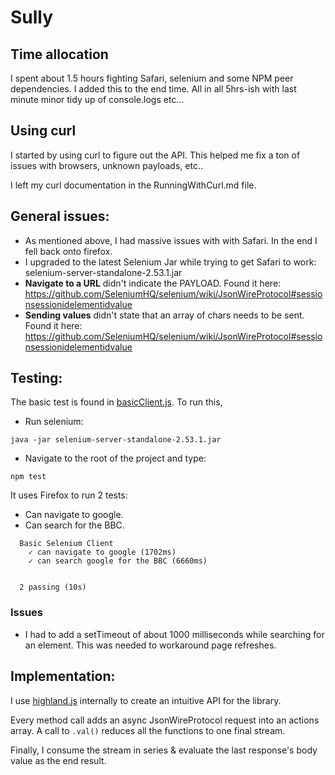# Sully

## Time allocation

I spent about 1.5 hours fighting Safari, selenium and some NPM peer dependencies. I added this to the end time. All in all 5hrs-ish with last minute minor tidy up of console.logs etc...

## Using curl

I started by using curl to figure out the API. This helped me fix a ton of issues with browsers, unknown payloads, etc..

I left my curl documentation in the RunningWithCurl.md file.

## General issues:

* As mentioned above, I had massive issues with with Safari. In the end I fell back onto firefox.
* I upgraded to the latest Selenium Jar while trying to get Safari to work: selenium-server-standalone-2.53.1.jar
* __Navigate to a URL__ didn't indicate the PAYLOAD. Found it here: https://github.com/SeleniumHQ/selenium/wiki/JsonWireProtocol#sessionsessionidelementidvalue
* __Sending values__ didn't state that an array of chars needs to be sent. Found it here: https://github.com/SeleniumHQ/selenium/wiki/JsonWireProtocol#sessionsessionidelementidvalue

## Testing:

The basic test is found in [basicClient.js](). To run this,


* Run selenium:
```
java -jar selenium-server-standalone-2.53.1.jar 
```

* Navigate to the root of the project and type:
```
npm test
```

It uses Firefox to run 2 tests:
* Can navigate to google.
* Can search for the BBC.

```
  Basic Selenium Client
    ✓ can navigate to google (1702ms)
    ✓ can search google for the BBC (6660ms)


  2 passing (10s)
```

### Issues

- I had to add a setTimeout of about 1000 milliseconds while searching for an element. This was needed to workaround page refreshes.

## Implementation:

I use [highland.js](http://highlandjs.org/) internally to create an intuitive API for the library.

Every method call adds an async JsonWireProtocol request into an actions array. A call to ```.val()``` reduces all the functions to one final stream.

Finally, I consume the stream in series & evaluate the last response's body value as the end result.
